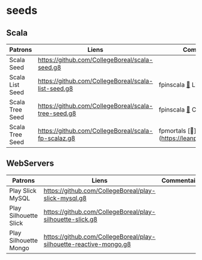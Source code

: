 # seeds

## Scala


| Patrons          | Liens                                                | Commentaires                                |
|------------------|------------------------------------------------------|---------------------------------------------|
| Scala Seed       | https://github.com/CollegeBoreal/scala-seed.g8       |                                             |
| Scala List Seed  | https://github.com/CollegeBoreal/scala-list-seed.g8  | fpinscala [:closed_book:](https://www.manning.com/books/functional-programming-in-scala) Listing 3.1 |
| Scala Tree Seed  | https://github.com/CollegeBoreal/scala-tree-seed.g8  | fpinscala [:closed_book:](https://www.manning.com/books/functional-programming-in-scala) Chapter 3.5 |
| Scala Tree Seed  | https://github.com/CollegeBoreal/scala-fp-scalaz.g8  | fpmortals [:blue_book:] (https://leanpub.com/fpmortals)  |


## WebServers

| Patrons          | Liens                                                | Commentaires                                |
|------------------|------------------------------------------------------|---------------------------------------------|
| Play Slick MySQL | https://github.com/CollegeBoreal/play-slick-mysql.g8 |                                             |
| Play Silhouette Slick | https://github.com/CollegeBoreal/play-silhouette-slick.g8 |                          |
| Play Silhouette Mongo | https://github.com/CollegeBoreal/play-silhouette-reactive-mongo.g8 |                          |

